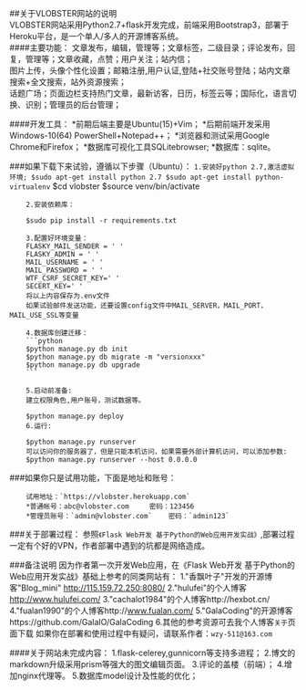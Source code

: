 ﻿##关于VLOBSTER网站的说明<br>
        VLOBSTER网站采用Python2.7+flask开发完成，前端采用Bootstrap3，部署于Heroku平台，是一个单人/多人的开源博客系统。<br/>
####主要功能：
        文章发布，编辑，管理等；文章标签，二级目录；评论发布，回复，管理等；文章收藏，点赞；用户关注；站内信；<br/>
        图片上传，头像个性化设置；邮箱注册,用户认证,登陆+社交账号登陆；站内文章搜索+全文搜索，站外资源搜索；<br/>
        话题广场；页面边栏支持热门文章，最新访客，日历，标签云等；国际化，语言切换、识别；管理员的后台管理；<br/>
        
####开发工具：
        *前期后端主要是Ubuntu(15)+Vim；
        *后期前端开发采用Windows-10(64) PowerShell+Notepad++；
        *浏览器和测试采用Google Chrome和Firefox；
        *数据库可视化工具SQLitebrowser; 
        *数据库：sqlite。
        
###如果下载下来试验，遵循以下步骤（Ubuntu）：
        ```1.安装好python 2.7,激活虚拟环境;
        $sudo apt-get install python 2.7
        $sudo apt-get install python-virtualenv```
        $cd vlobster
        $source venv/bin/activate


        2.安装依赖库： 

        $sudo pip install -r requirements.txt 

        3.配置好环境变量：
        FLASKY_MAIL_SENDER = ' '
        FLASKY_ADMIN = ' '
        MAIL_USERNAME = ' '
        MAIL_PASSWORD = ' '
        WTF_CSRF_SECRET_KEY=' '
        SECERT_KEY=' '
        将以上内容保存为.env文件
        如果试验邮件发送功能，还要设置config文件中MAIL_SERVER，MAIL_PORT，MAIL_USE_SSL等变量
   
        4.数据库创建迁移：
        ```python
        $python manage.py db init
        $python manage.py db migrate -m "versionxxx"
        $python manage.py db upgrade
        ```

        5.启动前准备:
        建立权限角色,用户账号，测试数据等。

        $python manage.py deploy
        6.运行:

        $python manage.py runserver
        可以访问你的服务器了，但是只能本机访问，如果需要外部计算机访问，可以添加参数:
        $python manage.py runserver --host 0.0.0.0





###如果你只是试用功能，下面是地址和账号：

        试用地址：`https://vlobster.herokuapp.com`
        *普通帐号：abc@vlobster.com     密码：123456
        *管理员账号：`admin@vlobster.com`    密码：`admin123`

###关于部署过程：
        参照`《Flask Web开发 基于Python的Web应用开发实战》`,部署过程一定有个好的VPN，作者部署中遇到的坑都是网络造成。




###备注说明
        因为作者第一次开发Web应用，在《Flask Web开发 基于Python的Web应用开发实战》基础上参考的同类网站有：
        1."香飘叶子"开发的开源博客"Blog_mini"   http://115.159.72.250:8080/
        2."hulufei"的个人博客 http://www.hulufei.com/
        3."cachalot1984"的个人博客http://hexbot.cn/
        4."fualan1990"的个人博客http://www.fualan.com/
        5."GalaCoding"的开源博客https://github.com/GalaIO/GalaCoding
        6.其他的参考资源可去我个人博客`关于`页面下载
        如果你在部署和使用过程中有疑问，请联系作者：`wzy-511@163.com`

####关于网站未完成内容：
        1.flask-celerey,gunnicorn等支持多进程；
        2.博文的markdown升级采用prism等强大的图文编辑页面。
        3.评论的盖楼（前端）；
        4.增加nginx代理等。
        5.数据库model设计及性能的优化；
